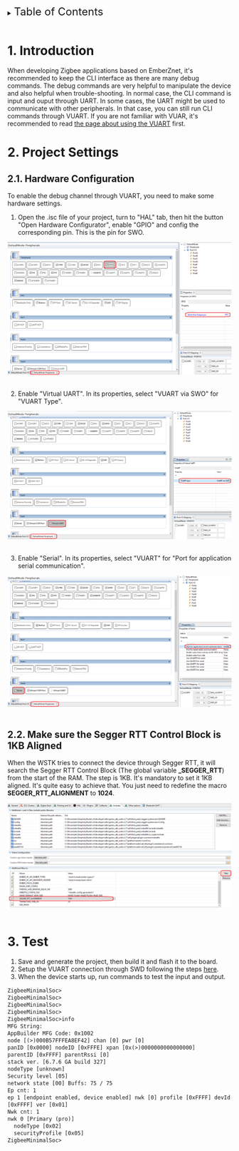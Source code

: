 <details>
<summary><font size=5>Table of Contents</font> </summary>
&nbsp;  

- [1. Introduction](#1-introduction)
- [2. Project Settings](#2-project-settings)
  - [2.1. Hardware Configuration](#21-hardware-configuration)
  - [2.2. Make sure the Segger RTT Control Block is 1KB Aligned](#22-make-sure-the-segger-rtt-control-block-is-1kb-aligned)
- [3. Test](#3-test)

</details>
&nbsp; 

# 1. Introduction
When developing Zigbee applications based on EmberZnet, it's recommended to keep the CLI interface as there are many debug commands. The debug commands are very helpful to manipulate the device and also helpful when trouble-shooting. In normal case, the CLI command is input and ouput through UART. In some cases, the UART might be used to communicate with other peripherals. In that case, you can still run CLI commands through VUART. If you are not familiar with VUAR, it's recommended to read [the page about using the VUART](Debugging-With-VUART) first.

# 2. Project Settings
## 2.1. Hardware Configuration
To enable the debug channel through VUART, you need to make some hardware settings.

1. Open the .isc file of your project, turn to "HAL" tab, then hit the button "Open Hardware Configurator", enable "GPIO" and config the corresponding pin. This is the pin for SWO.

<div align="center">
  <img src="files/ZB-Zigbee-Debugging-VUART/hw-config-swo.png">  
</div>  
</br>

2. Enable "Virtual UART". In its properties, select "VUART via SWO" for "VUART Type".

<div align="center">
  <img src="files/ZB-Zigbee-Debugging-VUART/hw-config-vuart.png">  
</div>  
</br>

3. Enable "Serial". In its properties, select "VUART" for "Port for application serial communication".

<div align="center">
  <img src="files/ZB-Zigbee-Debugging-VUART/hw-config-serial.png">  
</div>  
</br>

## 2.2. Make sure the Segger RTT Control Block is 1KB Aligned
When the WSTK tries to connect the device through Segger RTT, it will search the Segger RTT Control Block (The global variable **_SEGGER_RTT**) from the start of the RAM. The step is 1KB. It's mandatory to set it 1KB aligned. It's quite easy to achieve that. You just need to redefine the macro **SEGGER_RTT_ALIGNMENT** to **1024**.

<div align="center">
  <img src="files/ZB-Zigbee-Debugging-VUART/segger-rtt-align.png">  
</div>  
</br>

# 3. Test
1. Save and generate the project, then build it and flash it to the board.
2. Setup the VUART connection through SWD following the steps [here](Debugging-With-VUART).
3. When the device starts up, run commands to test the input and output.
```
ZigbeeMinimalSoc>
ZigbeeMinimalSoc>
ZigbeeMinimalSoc>
ZigbeeMinimalSoc>
ZigbeeMinimalSoc>info
MFG String: 
AppBuilder MFG Code: 0x1002
node [(>)000B57FFFEA8EF42] chan [0] pwr [0]
panID [0x0000] nodeID [0xFFFE] xpan [0x(>)0000000000000000]
parentID [0xFFFF] parentRssi [0]
stack ver. [6.7.6 GA build 327]
nodeType [unknown]
Security level [05]
network state [00] Buffs: 75 / 75
Ep cnt: 1
ep 1 [endpoint enabled, device enabled] nwk [0] profile [0xFFFF] devId [0xFFFF] ver [0x01]
Nwk cnt: 1
nwk 0 [Primary (pro)]
  nodeType [0x02]
  securityProfile [0x05]
ZigbeeMinimalSoc>
```